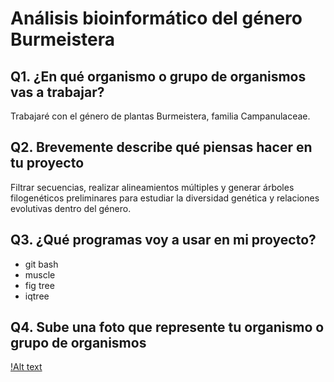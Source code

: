# Análisis bioinformático del género Burmeistera

## Q1. ¿En qué organismo o grupo de organismos vas a trabajar?
Trabajaré con el género de plantas Burmeistera, familia Campanulaceae.

## Q2. Brevemente describe qué piensas hacer en tu proyecto
Filtrar secuencias, realizar alineamientos múltiples y generar árboles filogenéticos preliminares para estudiar la diversidad genética y relaciones evolutivas dentro del género.

## Q3. ¿Qué programas voy a usar en mi proyecto?
* git bash 
* muscle 
* fig tree
* iqtree

## Q4. Sube una foto que represente tu organismo o grupo de organismos
[!Alt text](https://inaturalist-open-data.s3.amazonaws.com/photos/12875007/large.jpg)


